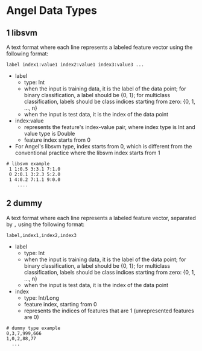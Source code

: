 # Angel Data Types

## 1 libsvm

A text format where each line represents a labeled feature vector using the following format:
```
label index1:value1 index2:value1 index3:value3 ...
```

* label
  - type: Int
  - when the input is training data, it is the label of the data point; for binary classification, a label should be {0, 1}; for multiclass classification, labels should be class indices starting from zero: {0, 1, ..., n}
  - when the input is test data, it is the index of the data point
* index:value
  - represents the feature's index-value pair, where index type is Int and value type is Double
  - feature index starts from 0
* For Angel's libsvm type,  index starts from 0, which is different from the conventional practice where the libsvm index starts from 1

```
# libsvm example
 1 1:0.5 3:3.1 7:1.0
 0 2:0.1 3:2.3 5:2.0
 1 4:0.2 7:1.1 9:0.0
    ....
```

## 2 dummy

A text format where each line represents a labeled feature vector, separated by `,` using the following format:
```
label,index1,index2,index3
```

* label
  - type: Int
  - when the input is training data, it is the label of the data point; for binary classification, a label should be {0, 1}; for multiclass classification, labels should be class indices starting from zero: {0, 1, ..., n}
  - when the input is test data, it is the index of the data point
* index
  - type: Int/Long
  - feature index, starting from 0
  - represents the indices of features that are 1 (unrepresented features are 0)

```
# dummy type example
0,3,7,999,666
1,0,2,88,77
  ...
```
